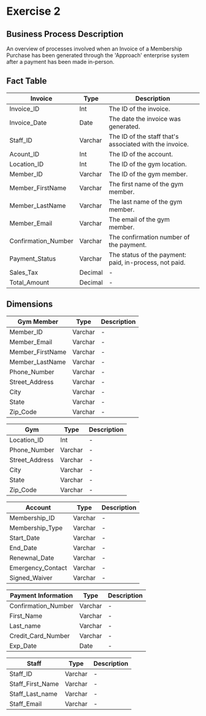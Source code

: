 # Exercise 2

## Business Process Description

An overview of processes involved when an Invoice of a Membership Purchase has been generated through the 'Approach' enterprise system after a payment has been made in-person.

## Fact Table

| Invoice | Type | Description |
| --- | --- | --- |
| Invoice_ID | Int | The ID of the invoice. |
| Invoice_Date | Date | The date the invoice was generated. |
| Staff_ID  | Varchar | The ID of the staff that's associated with the invoice. |
| Acount_ID  | Int | The ID of the account. |
| Location_ID  | Int | The ID of the gym location. |
| Member_ID  | Varchar | The ID of the gym member. |
| Member_FirstName  | Varchar | The first name of the gym member. |
| Member_LastName  | Varchar | The last name of the gym member. |
| Member_Email  | Varchar | The email of the gym member. |
| Confirmation_Number  | Varchar | The confirmation number of the payment. |
| Payment_Status  | Varchar | The status of the payment: paid, in-process, not paid. |
| Sales_Tax  | Decimal | - |
| Total_Amount  | Decimal | - |

## Dimensions

| Gym Member | Type | Description |
| --- | --- | --- |
| Member_ID | Varchar | - |
| Member_Email | Varchar | - |
| Member_FirstName | Varchar | - |
| Member_LastName | Varchar | - |
| Phone_Number | Varchar | - |
| Street_Address | Varchar | - |
| City | Varchar | - |
| State | Varchar | - |
| Zip_Code | Varchar | - | 

| Gym | Type | Description |
| --- | --- | --- |
| Location_ID | Int | - |
| Phone_Number | Varchar | -|
| Street_Address | Varchar | - |
| City | Varchar | - |
| State | Varchar| - |
| Zip_Code | Varchar| - | 

| Account | Type | Description |
| --- | --- | --- |
| Membership_ID | Varchar| - |
| Membership_Type | Varchar| - |
| Start_Date | Varchar | - |
| End_Date | Varchar| - |
| Renewnal_Date | Varchar | - |
| Emergency_Contact | Varchar | - | 
| Signed_Waiver | Varchar | - | 

| Payment Information | Type | Description |
| --- | --- | --- |
| Confirmation_Number | Varchar | - |
| First_Name | Varchar | - |
| Last_name | Varchar | - |
| Credit_Card_Number | Varchar | -|
| Exp_Date | Date | - |

| Staff | Type | Description |
| --- | --- | --- |
| Staff_ID | Varchar | - |
| Staff_First_Name | Varchar | - |
| Staff_Last_name | Varchar | - |
| Staff_Email | Varchar| - |


